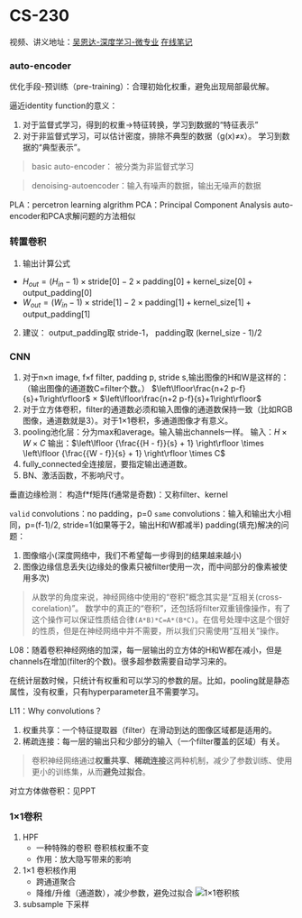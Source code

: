 # CS-230

视频、讲义地址：[吴恩达-深度学习-微专业](https://mooc.study.163.com/smartSpec/detail/1001319001.htm)
[在线笔记](https://baozoulin.gitbook.io/neural-networks-and-deep-learning/)

### auto-encoder
优化手段-预训练（pre-training）：合理初始化权重，避免出现局部最优解。

逼近identity function的意义：
1. 对于监督式学习，得到的权重->特征转换，学习到数据的“特征表示”
2. 对于非监督式学习，可以估计密度，排除不典型的数据（g(x)≠x）。
    学习到数据的“典型表示”。

>basic auto-encoder：
被分类为非监督式学习

>denoising-autoencoder：输入有噪声的数据，输出无噪声的数据

PLA：percetron learning algrithm
PCA：Principal Component Analysis
auto-encoder和PCA求解问题的方法相似


### 转置卷积
1. 输出计算公式
- $H_{out} = (H_{in} - 1) \times \text{stride}[0] - 2 \times \text{padding}[0] + \text{kernel\_size}[0]  + \text{output\_padding}[0]$
- $W_{out} = (W_{in} - 1) \times \text{stride}[1] - 2 \times \text{padding}[1] + \text{kernel\_size}[1] + \text{output\_padding}[1]$
2. 建议：
output_padding取 stride-1，
padding取 (kernel_size - 1)/2 

### CNN
1. 对于n×n image, f×f filter, padding p, stride s,输出图像的H和W是这样的：（输出图像的通道数C=filter个数。）
$\left\lfloor\frac{n+2 p-f}{s}+1\right\rfloor$ × $\left\lfloor\frac{n+2 p-f}{s}+1\right\rfloor$
2. 对于立方体卷积，filter的通道数必须和输入图像的通道数保持一致（比如RGB图像，通道数就是3）。对于1×1卷积，多通道图像才有意义。
3. pooling池化层：分为max和average。输入输出channels一样。
输入：$H \times W \times C$
输出：$\left\lfloor {\frac{{H - f}}{s} + 1} \right\rfloor  \times \left\lfloor {\frac{{W - f}}{s} + 1} \right\rfloor  \times C$
4. fully_connected全连接层，要指定输出通道数。
5. BN、激活函数，不影响尺寸。


垂直边缘检测：
构造f*f矩阵(f通常是奇数)：又称filter、kernel

`valid` convolutions：no padding，p=0
`same` convolutions：输入和输出大小相同，p=(f-1)/2, stride=1(如果等于2，输出H和W都减半)
padding(填充)解决的问题：
1. 图像缩小(深度网络中，我们不希望每一步得到的结果越来越小)
2. 图像边缘信息丢失(边缘处的像素只被filter使用一次，而中间部分的像素被使用多次)


>从数学的角度来说，神经网络中使用的“卷积”概念其实是“互相关(cross-corelation)”。
数学中的真正的“卷积”，还包括将filter双重镜像操作，有了这个操作可以保证性质结合律`(A*B)*C=A*(B*C)`。在信号处理中这是个很好的性质，但是在神经网络中并不需要，所以我们只需使用“互相关”操作。

L08：随着卷积神经网络的加深，每一层输出的立方体的H和W都在减小，但是channels在增加(filter的个数)。很多超参数需要自动学习来的。


在统计层数时候，只统计有权重和可以学习的参数的层。比如，pooling就是静态属性，没有权重，只有hyperparameter且不需要学习。

L11：Why convolutions？
1. 权重共享：一个特征提取器（filter）在滑动到达的图像区域都是适用的。
2. 稀疏连接：每一层的输出只和少部分的输入（一个filter覆盖的区域）有关。
>卷积神经网络通过**权重共享**、**稀疏连接**这两种机制，减少了参数训练、使用更小的训练集，从而**避免过拟合**。

对立方体做卷积：见PPT


### 1×1卷积
1. HPF
    - 一种特殊的卷积 卷积核权重不变
	- 作用：放大隐写带来的影响
2. 1×1 卷积核作用
	- 跨通道聚合
	- 降维/升维（通道数），减少参数，避免过拟合
    ![1×1卷积核](https://img-1300025586.cos.ap-shanghai.myqcloud.com/1%C3%971%E5%8D%B7%E7%A7%AF%E6%A0%B8.png)
3. subsample 下采样
